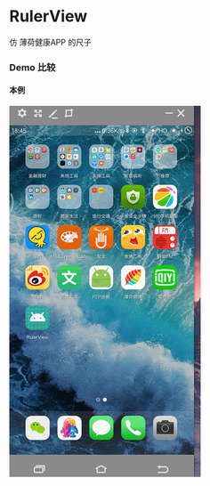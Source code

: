 # RulerView
仿 薄荷健康APP 的尺子
### Demo 比较
#### 本例
![](https://github.com/XBean1024/RulerView/blob/master/gif/rulerview.gif)
